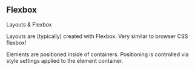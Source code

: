 ## Flexbox 

Layouts & Flexbox

Layouts are (typically) created with Flexbox. Very similar to browser CSS flexbox!

Elements are positioned inside of containers. Positioning is controlled via style settings applied to the element container.